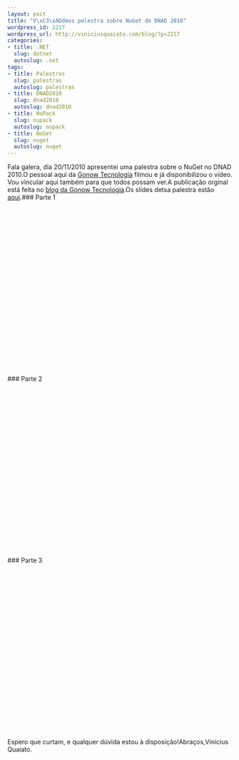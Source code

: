 ```yaml
--- 
layout: post
title: "V\xC3\xADdeos pelestra sobre NuGet do DNAD 2010"
wordpress_id: 2217
wordpress_url: http://viniciusquaiato.com/blog/?p=2217
categories: 
- title: .NET
  slug: dotnet
  autoslug: .net
tags: 
- title: Palestras
  slug: palestras
  autoslug: palestras
- title: DNAD2010
  slug: dnad2010
  autoslug: dnad2010
- title: NuPack
  slug: nupack
  autoslug: nupack
- title: NuGet
  slug: nuget
  autoslug: nuget
---
```

Fala galera, dia 20/11/2010 apresentei uma palestra sobre o NuGet no DNAD 2010.O pessoal aqui da [Gonow Tecnologia](http://www.gonow.com.br/) filmou e já disponibilizou o vídeo. Vou vincular aqui também para que todos possam ver.A publicação orginal está feita no [blog da Gonow Tecnologia](http://www.gonow.com.br/blog/).Os slides detsa palestra estão [aqui](http://viniciusquaiato.com/blog/nuget-slides-palestra-dnad2010/).### Parte 1
<object width="640" height="390"><param name="movie" value="http://www.youtube.com/v/fpaJRJvRr58&hl=pt_BR&feature=player_embedded&version=3" /><param name="allowFullScreen" value="true" /><param name="allowScriptAccess" value="always" /><embed src="http://www.youtube.com/v/fpaJRJvRr58&hl=pt_BR&feature=player_embedded&version=3" type="application/x-shockwave-flash" allowfullscreen="true" allowscriptaccess="always" width="640" height="390"></embed></object>### Parte 2
<object width="640" height="390"><param name="movie" value="http://www.youtube.com/v/8WdcGGswlZc&hl=pt_BR&feature=player_embedded&version=3" /><param name="allowFullScreen" value="true" /><param name="allowScriptAccess" value="always" /><embed src="http://www.youtube.com/v/8WdcGGswlZc&hl=pt_BR&feature=player_embedded&version=3" type="application/x-shockwave-flash" allowfullscreen="true" allowscriptaccess="always" width="640" height="390"></embed></object>### Parte 3
<object width="640" height="390"><param name="movie" value="http://www.youtube.com/v/c1DMRjioR6E&hl=pt_BR&feature=player_embedded&version=3" /><param name="allowFullScreen" value="true" /><param name="allowScriptAccess" value="always" /><embed src="http://www.youtube.com/v/c1DMRjioR6E&hl=pt_BR&feature=player_embedded&version=3" type="application/x-shockwave-flash" allowfullscreen="true" allowscriptaccess="always" width="640" height="390"></embed></object>Espero que curtam, e qualquer dúvida estou à disposição!Abraços,Vinicius Quaiato.
